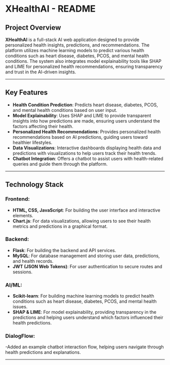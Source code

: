 # XHealthAI - README

## Project Overview

**XHealthAI** is a full-stack AI web application designed to provide personalized health insights, predictions, and recommendations. The platform utilizes machine learning models to predict various health conditions such as heart disease, diabetes, PCOS, and mental health conditions. The system also integrates model explainability tools like SHAP and LIME for personalized health recommendations, ensuring transparency and trust in the AI-driven insights.

---

## Key Features

* **Health Condition Prediction**: Predicts heart disease, diabetes, PCOS, and mental health conditions based on user input.
* **Model Explainability**: Uses SHAP and LIME to provide transparent insights into how predictions are made, ensuring users understand the factors affecting their health.
* **Personalized Health Recommendations**: Provides personalized health recommendations based on AI predictions, guiding users toward healthier lifestyles.
* **Data Visualizations**: Interactive dashboards displaying health data and predictions with visualizations to help users track their health trends.
* **Chatbot Integration**: Offers a chatbot to assist users with health-related queries and guide them through the platform.

---

## Technology Stack

### **Frontend:**
- **HTML, CSS, JavaScript**: For building the user interface and interactive elements.
- **Chart.js**: For data visualizations, allowing users to see their health metrics and predictions in a graphical format.

### **Backend:**
- **Flask**: For building the backend and API services.
- **MySQL**: For database management and storing user data, predictions, and health records.
- **JWT (JSON Web Tokens)**: For user authentication to secure routes and sessions.

### **AI/ML:**
- **Scikit-learn**: For building machine learning models to predict health conditions such as heart disease, diabetes, PCOS, and mental health issues.
- **SHAP & LIME**: For model explainability, providing transparency in the predictions and helping users understand which factors influenced their health predictions.

### **DialogFlow**: 
-Added an example chatbot interaction flow, helping users navigate through health predictions and explanations.

---

